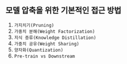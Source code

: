 ## 모델 압축을 위한 기본적인 접근 방법
1. ```가지치기(Pruning)```
2. ```가중치 분해(Weight Factorization)```
3. ```지식 증류(Knowledge Distillation)```
4. ```가중치 공유(Weight Sharing)```
5. ```양자화(Quantization)```
6. ```Pre-train vs Downstream```

